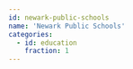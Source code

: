 ```yaml
---
id: newark-public-schools
name: 'Newark Public Schools'
categories:
  - id: education
    fraction: 1
---
```

